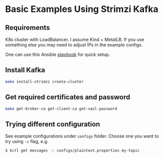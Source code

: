 # Basic Examples Using Strimzi Kafka

## Requirements

K8s cluster with LoadBalancer.
I assume Kind + MetalLB.
If you use something else you may need to adjust IPs in the example configs.

One can use this Ansible [playbook](https://github.com/SeldonIO/seldon-core/blob/v2/ansible/playbooks/kind-cluster.yaml) for quick setup.


## Install Kafka

```bash
make install-strimzi create-cluster
```

## Get required certificates and password

```bash
make get-broker-ca get-client-ca get-sasl-password
```


## Trying different configuration

See example configurations under `configs` folder.
Choose one you want to try using `-c` flag, e.g.

```bash
$ kctl get messages -c configs/plaintext.properties my-topic
```
